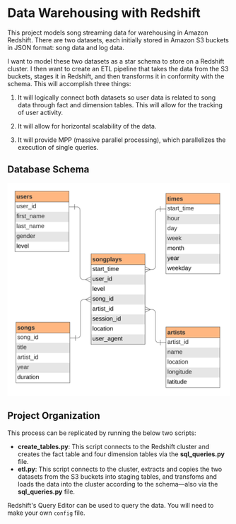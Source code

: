 # Data Warehousing with Redshift

This project models song streaming data for warehousing in Amazon Redshift. There are two datasets, each initially stored in Amazon S3 buckets in JSON format: song data and log data. 

I want to model these two datasets as a star schema to store on a Redshift cluster. I then want to create an ETL pipeline that takes the data from the S3 buckets, stages it in Redshift, and then transforms it in conformity with the schema. This will accomplish three things:

1. It will logically connect both datasets so user data is related to song data through fact and dimension tables. This will allow for the tracking of user activity.

2. It will allow for horizontal scalability of the data.

3. It will provide MPP (massive parallel processing), which parallelizes the execution of single queries. 

## Database Schema

![erd](files/sparkify-redshift-erd.png)

## Project Organization

This process can be replicated by running the below two scripts:

- <b>create_tables.py</b>: This script connects to the Redshift cluster and creates the fact table and four dimension tables via the <b>sql_queries.py</b> file.
- <b>etl.py</b>: This script connects to the cluster, extracts and copies the two datasets from the S3 buckets into staging tables, and transfoms and loads the data into the cluster according to the schema—also via the <b>sql_queries.py</b> file.

Redshift's Query Editor can be used to query the data. You will need to make your own `config` file.